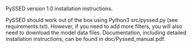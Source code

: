 PySSED version 1.0 installation instructions.

PySSED should work out of the box using Python3 src/pyssed.py (see requirements.txt). However, if you need to add more filters, you will also need to download the model data files. Documentation, including detailed installation instructions, can be found in doc/Pyssed_manual.pdf.
